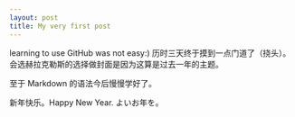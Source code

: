 ```yaml
---
layout: post
title: My very first post
---
```


learning to use GitHub was not easy:)
历时三天终于摸到一点门道了（挠头）。<br>会选赫拉克勒斯的选择做封面是因为这算是过去一年的主题。

至于 Markdown 的语法今后慢慢学好了。

新年快乐。Happy New Year. よいお年を。

